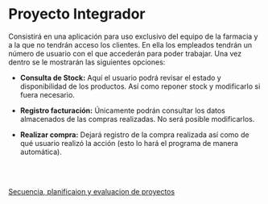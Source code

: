 # Proyecto Integrador


Consistirá en una aplicación para uso exclusivo del equipo de la farmacia y a la que no tendrán acceso los clientes. En ella los empleados tendrán un número de usuario con el que accederán para poder trabajar. Una vez dentro se le mostrarán las siguientes opciones:


- **Consulta de Stock:**
Aquí el usuario podrá revisar el estado y disponibilidad de los productos. Así como reponer stock y modificarlo si fuera necesario.


- **Registro facturación:**
Únicamente podrán consultar los datos almacenados de las compras realizadas. No será posible modificarlos.


- **Realizar compra:** 
Dejará registro de la compra realizada así como de qué usuario realizó la acción (esto lo hará el programa de manera automática).

<br>
<br>


 [Secuencia, planificaion y evaluacion de proyectos](https://campus.europaeducationgroup.es/courses/13497/pages/secuenciacion-planificacion-y-evaluacion-de-proyectos?module_item_id=299624)